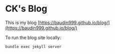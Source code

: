 # CK's Blog

This is my blog [https://baudin999.github.io/blog/](https://baudin999.github.io/blog/)


To run the blog site locally:

```
bundle exec jekyll server
```